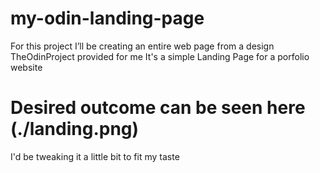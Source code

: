 # my-odin-landing-page

For this project I’ll be creating an entire web page from a design TheOdinProject provided for me
It's a simple Landing Page for a porfolio website

# Desired outcome can be seen here (./landing.png)

I'd be tweaking it a little bit to fit my taste